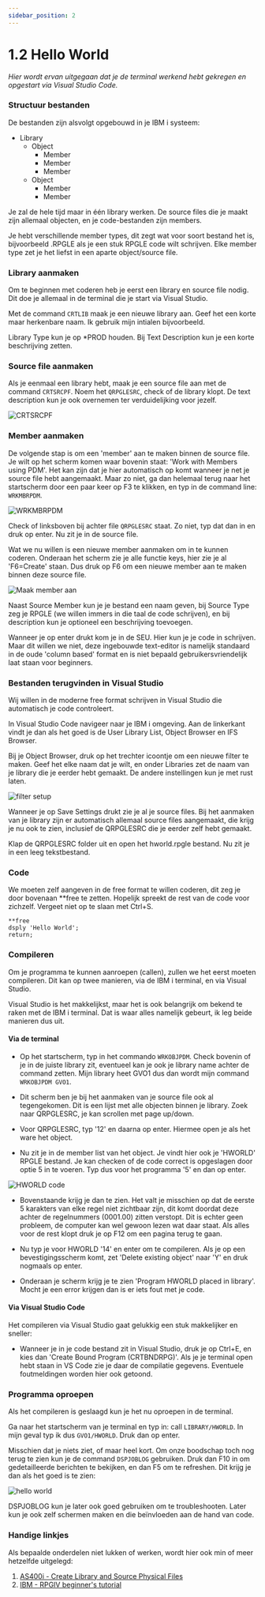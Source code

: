```yaml
---
sidebar_position: 2
---
```

# 1.2 Hello World

*Hier wordt ervan uitgegaan dat je de terminal werkend hebt gekregen en opgestart via Visual Studio Code.*

### Structuur bestanden

De bestanden zijn alsvolgt opgebouwd in je IBM i systeem:
- Library
  - Object
    - Member
    - Member
    - Member
  - Object
    - Member
    - Member

Je zal de hele tijd maar in één library werken. De source files die je maakt zijn allemaal objecten, en je code-bestanden zijn members.

Je hebt verschillende member types, dit zegt wat voor soort bestand het is, bijvoorbeeld .RPGLE als je een stuk RPGLE code wilt schrijven. Elke member type zet je het liefst in een aparte object/source file.

### Library aanmaken
Om te beginnen met coderen heb je eerst een library en source file nodig. Dit doe je allemaal in de terminal die je start via Visual Studio.

Met de command `CRTLIB` maak je een nieuwe library aan. Geef het een korte maar herkenbare naam. Ik gebruik mijn intialen bijvoorbeeld.

Library Type kun je op *PROD houden. Bij Text Description kun je een korte beschrijving zetten. 

### Source file aanmaken

Als je eenmaal een library hebt, maak je een source file aan met de command `CRTSRCPF`. Noem het `QRPGLESRC`, check of de library klopt. De text description kun je ook overnemen ter verduidelijking voor jezelf.

![CRTSRCPF](./img/sc7.png)

### Member aanmaken
De volgende stap is om een 'member' aan te maken binnen de source file. Je wilt op het scherm komen waar bovenin staat: 'Work with Members using PDM'. Het kan zijn dat je hier automatisch op komt wanneer je net je source file hebt aangemaakt. Maar zo niet, ga dan helemaal terug naar het startscherm door een paar keer op F3 te klikken, en typ in de command line: `WRKMBRPDM`.

![WRKMBRPDM](./img/sc8.png)

Check of linksboven bij achter file `QRPGLESRC` staat. Zo niet, typ dat dan in en druk op enter. Nu zit je in de source file.

Wat we nu willen is een nieuwe member aanmaken om in te kunnen coderen. Onderaan het scherm zie je alle functie keys, hier zie je al 'F6=Create' staan. Dus druk op F6 om een nieuwe member aan te maken binnen deze source file.

![Maak member aan](./img/sc9.png)

Naast Source Member kun je je bestand een naam geven, bij Source Type zeg je RPGLE (we willen immers in die taal de code schrijven), en bij description kun je optioneel een beschrijving toevoegen.

Wanneer je op enter drukt kom je in de SEU. Hier kun je je code in schrijven. Maar dit willen we niet, deze ingebouwde text-editor is namelijk standaard in de oude 'column based' format en is niet bepaald gebruikersvriendelijk laat staan voor beginners.

### Bestanden terugvinden in Visual Studio

Wij willen in de moderne free format schrijven in Visual Studio die automatisch je code controleert.

In Visual Studio Code navigeer naar je IBM i omgeving. Aan de linkerkant vindt je dan als het goed is de User Library List, Object Browser en IFS Browser.

Bij je Object Browser, druk op het trechter icoontje om een nieuwe filter te maken. Geef het elke naam dat je wilt, en onder Libraries zet de naam van je library die je eerder hebt gemaakt. De andere instellingen kun je met rust laten.

![filter setup](./img/sc10.png)

Wanneer je op Save Settings drukt zie je al je source files. Bij het aanmaken van je library zijn er automatisch allemaal source files aangemaakt, die krijg je nu ook te zien, inclusief de QRPGLESRC die je eerder zelf hebt gemaakt.

Klap de QRPGLESRC folder uit en open het hworld.rpgle bestand. Nu zit je in een leeg tekstbestand.

### Code

We moeten zelf aangeven in de free format te willen coderen, dit zeg je door bovenaan **free te zetten. Hopelijk spreekt de rest van de code voor zichzelf. Vergeet niet op te slaan met Ctrl+S.

````
**free
dsply 'Hello World';
return;
````

### Compileren

Om je programma te kunnen aanroepen (callen), zullen we het eerst moeten compileren. Dit kan op twee manieren, via de IBM i terminal, en via Visual Studio. 

Visual Studio is het makkelijkst, maar het is ook belangrijk om bekend te raken met de IBM i terminal. Dat is waar alles namelijk gebeurt, ik leg beide manieren dus uit.

#### Via de terminal

- Op het startscherm, typ in het commando `WRKOBJPDM`. Check bovenin of je in de juiste library zit, eventueel kan je ook je library name achter de command zetten. Mijn library heet GVO1 dus dan wordt mijn command `WRKOBJPDM GVO1`.
  
- Dit scherm ben je bij het aanmaken van je source file ook al tegengekomen. Dit is een lijst met alle objecten binnen je library. Zoek naar QRPGLESRC, je kan scrollen met page up/down.

- Voor QRPGLESRC, typ '12' en daarna op enter. Hiermee open je als het ware het object.

- Nu zit je in de member list van het object. Je vindt hier ook je 'HWORLD' RPGLE bestand. Je kan checken of de code correct is opgeslagen door optie 5 in te voeren. Typ dus voor het programma '5' en dan op enter.

![HWORLD code](./img/sc11.png)

- Bovenstaande krijg je dan te zien. Het valt je misschien op dat de eerste 5 karakters van elke regel niet zichtbaar zijn, dit komt doordat deze achter de regelnummers (0001.00) zitten verstopt. Dit is echter geen probleem, de computer kan wel gewoon lezen wat daar staat. Als alles voor de rest klopt druk je op F12 om een pagina terug te gaan.

- Nu typ je voor HWORLD '14' en enter om te compileren. Als je op een bevestigingsscherm komt, zet 'Delete existing object' naar 'Y' en druk nogmaals op enter.

- Onderaan je scherm krijg je te zien 'Program HWORLD placed in library'. Mocht je een error krijgen dan is er iets fout met je code.


#### Via Visual Studio Code

Het compileren via Visual Studio gaat gelukkig een stuk makkelijker en sneller:

- Wanneer je in je code bestand zit in Visual Studio, druk je op Ctrl+E, en kies dan 'Create Bound Program (CRTBNDRPG)'. Als je je terminal open hebt staan in VS Code zie je daar de compilatie gegevens. Eventuele foutmeldingen worden hier ook getoond.


### Programma oproepen

Als het compileren is geslaagd kun je het nu oproepen in de terminal. 

Ga naar het startscherm van je terminal en typ in: call `LIBRARY/HWORLD`. In mijn geval typ ik dus `GVO1/HWORLD`. Druk dan op enter.

Misschien dat je niets ziet, of maar heel kort. Om onze boodschap toch nog terug te zien kun je de command `DSPJOBLOG` gebruiken. Druk dan F10 in om gedetailleerde berichten te bekijken, en dan F5 om te refreshen. Dit krijg je dan als het goed is te zien:

![hello world](./img/sc12.png)

DSPJOBLOG kun je later ook goed gebruiken om te troubleshooten. Later kun je ook zelf schermen maken en die beïnvloeden aan de hand van code.

### Handige linkjes

Als bepaalde onderdelen niet lukken of werken, wordt hier ook  min of meer hetzelfde uitgelegd:

1. [AS400i - Create Library and Source Physical Files](https://as400i.com/2013/03/11/create-library-and-source-physical-files/)
2. [IBM -  RPGIV beginner's tutorial](https://www.ibm.com/support/pages/coding-rpg-iv-beginners-tutorial)
